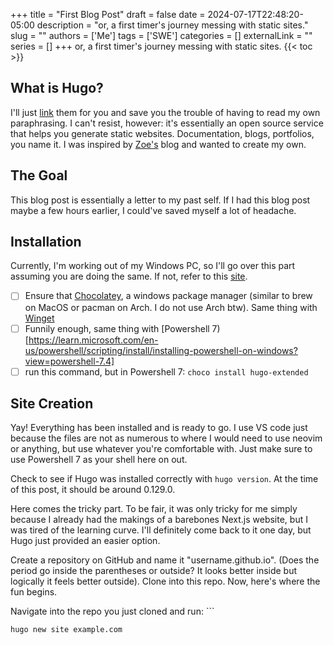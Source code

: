 +++
title = "First Blog Post" 
draft = false
date = 2024-07-17T22:48:20-05:00
description = "or, a first timer's journey messing with static sites."
slug = ""
authors = ['Me']
tags = ['SWE']
categories = []
externalLink = ""
series = []
+++
or, a first timer's journey messing with static sites.
{{< toc >}}
## What is Hugo?

I'll just [link](https://gohugo.io/) them for you and save you the trouble of having to read my own paraphrasing. I can't resist, however: it's essentially an open source service that helps you generate static websites. Documentation, blogs, portfolios, you name it. I was inspired by [Zoe's](https://zoriya.dev/) blog and wanted to create my own.

## The Goal

This blog post is essentially a letter to my past self. If I had this blog post maybe a few hours earlier, I could've saved myself a lot of headache.
## Installation

Currently, I'm working out of my Windows PC, so I'll go over this part assuming you are doing the same. If not, refer to this [site](https://gohugo.io/installation/).
- [ ] Ensure that [Chocolatey](https://chocolatey.org/), a windows package manager (similar to brew on MacOS or pacman on Arch. I do not use Arch btw). Same thing with [Winget](https://learn.microsoft.com/en-us/windows/package-manager/winget/)
- [ ] Funnily enough, same thing with [Powershell 7)[https://learn.microsoft.com/en-us/powershell/scripting/install/installing-powershell-on-windows?view=powershell-7.4]
- [ ] run this command, but in Powershell 7: ```choco install hugo-extended```
## Site Creation

Yay! Everything has been installed and is ready to go. I use VS code just because the files are not as numerous to where I would need to use neovim or anything, but use whatever you're comfortable with. Just make sure to use Powershell 7 as your shell here on out.

Check to see if Hugo was installed correctly with ```hugo version```. At the time of this post, it should be around 0.129.0.

Here comes the tricky part. To be fair, it was only tricky for me simply because I already had the makings of a barebones Next.js website, but I was tired of the learning curve. I'll definitely come back to it one day, but Hugo just provided an easier option.

Create a repository on GitHub and name it "username.github.io". (Does the period go inside the parentheses or outside? It looks better inside but logically it feels better outside). Clone into this repo. Now, here's where the fun begins.

Navigate into the repo you just cloned and run: ```
``` Copy
hugo new site example.com
```

